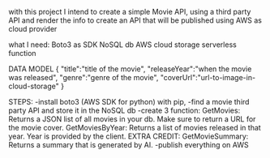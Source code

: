 with this project I intend to create a simple Movie API, using a third party API and render the info to create an API that will be published using AWS as cloud provider

what I need:
Boto3 as SDK
NoSQL db
AWS cloud storage
serverless function

DATA MODEL
{
    "title":"title of the movie",
    "releaseYear":"when the movie was released",
    "genre":"genre of the movie",
    "coverUrl":"url-to-image-in-cloud-storage"
}

STEPS:
-install boto3 (AWS SDK for python) with pip,
-find a movie third party API and store it in the NoSQL db
-create 3 function: 
    GetMovies: Returns a JSON list of all movies in your db. Make sure to return a URL for the movie cover.
    GetMoviesByYear: Returns a list of movies released in that year. Year is provided by the client.
    EXTRA CREDIT: GetMovieSummary: Returns a summary that is generated by AI.
-publish everything on AWS

